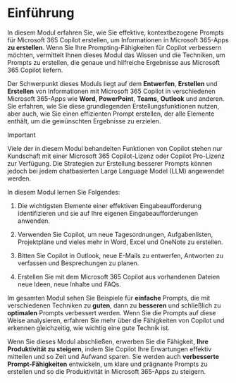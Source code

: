 # Einführung

In diesem Modul erfahren Sie, wie Sie effektive, kontextbezogene Prompts für Microsoft 365 Copilot erstellen, um Informationen in Microsoft 365-Apps **zu erstellen**. Wenn Sie Ihre Prompting-Fähigkeiten für Copilot verbessern möchten, vermittelt Ihnen dieses Modul das Wissen und die Techniken, um Prompts zu erstellen, die genaue und hilfreiche Ergebnisse aus Microsoft 365 Copilot liefern.

Der Schwerpunkt dieses Moduls liegt auf dem **Entwerfen**, **Erstellen** und **Erstellen** von Informationen mit Microsoft 365 Copilot in verschiedenen Microsoft 365-Apps wie **Word**, **PowerPoint**, **Teams**, **Outlook** und anderen. Sie erfahren, wie Sie diese grundlegenden Erstellungsfunktionen nutzen, aber auch, wie Sie einen effizienten Prompt erstellen, der alle Elemente enthält, um die gewünschten Ergebnisse zu erzielen.

> [!IMPORTANT]
> Viele der in diesem Modul behandelten Funktionen von Copilot stehen nur Kundschaft mit einer Microsoft 365 Copilot-Lizenz oder Copilot Pro-Lizenz zur Verfügung. Die Strategien zur Erstellung besserer Prompts können jedoch bei jedem chatbasierten Large Language Model (LLM) angewendet werden.

In diesem Modul lernen Sie Folgendes:

1. Die wichtigsten Elemente einer effektiven Eingabeaufforderung identifizieren und sie auf Ihre eigenen Eingabeaufforderungen anwenden.

1. Verwenden Sie Copilot, um neue Tagesordnungen, Aufgabenlisten, Projektpläne und vieles mehr in Word, Excel und OneNote zu erstellen.

1. Bitten Sie Copilot in Outlook, neue E-Mails zu entwerfen, Antworten zu verfassen und Besprechungen zu planen.

1. Erstellen Sie mit dem Microsoft 365 Copilot aus vorhandenen Dateien neue Ideen, neue Inhalte und FAQs.

Im gesamten Modul sehen Sie Beispiele für **einfache** Prompts, die mit verschiedenen Techniken zu **guten**, dann zu **besseren** und schließlich zu **optimalen** Prompts verbessert werden. Wenn Sie die Prompts auf diese Weise analysieren, erfahren Sie mehr über die Fähigkeiten von Copilot und erkennen gleichzeitig, wie wichtig eine gute Technik ist.

Wenn Sie dieses Modul abschließen, erwerben Sie die Fähigkeit, **Ihre Produktivität zu steigern**, indem Sie Copilot Ihre Erwartungen effektiv mitteilen und so Zeit und Aufwand sparen. Sie werden auch **verbesserte Prompt-Fähigkeiten** entwickeln, um klare und prägnante Prompts zu erstellen und so die Produktivität in Microsoft 365-Apps zu steigern.
